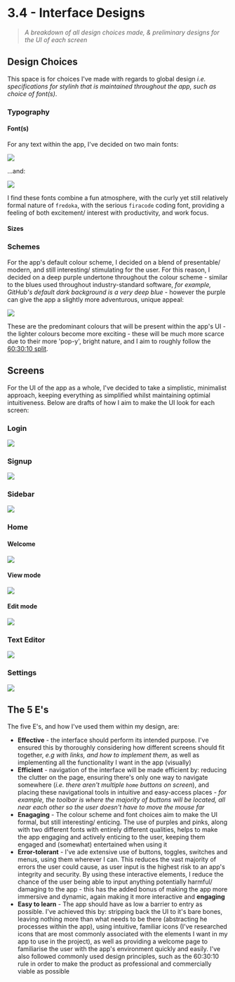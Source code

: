 # 3.4 - Interface Designs
> *A breakdown of all design choices made, & preliminary designs for the UI of each screen*

## Design Choices
This space is for choices I've made with regards to global design *i.e. specifications for stylinh that is maintained throughout the app, such as choice of font(s)*.

### Typography
#### Font(s)
For any text within the app, I've decided on two main fonts:

<img src="./src/fredoka.png"/>

...and:

<img src="./src/firacode.png"/>

I find these fonts combine a fun atmosphere, with the curly yet still relatively formal nature of `fredoka`, with the serious `firacode` coding font, providing a feeling of both excitement/ interest with productivity, and work focus.

#### Sizes

### Schemes
For the app's default colour scheme, I decided on a blend of presentable/ modern, and still interesting/ stimulating for the user. For this reason, I decided on a deep purple undertone throughout the colour scheme - similar to the blues used throughout industry-standard software, *for example, GitHub's default dark background is a very deep blue* - however the purple can give the app a slightly more adventurous, unique appeal:

<img src="./src/colours.png"/>

These are the predominant colours that will be present within the app's UI - the lighter colours become more exciting - these will be much more scarce due to their more 'pop-y', bright nature, and I aim to roughly follow the [60:30:10 split](https://www.freecodecamp.org/news/the-60-30-10-rule-in-design/).

## Screens
For the UI of the app as a whole, I've decided to take a simplistic, minimalist approach, keeping everything as simplified whilst maintaining optimial intuitiveness. Below are drafts of how I aim to make the UI look for each screen:

### Login

<img src="./src/login.png"/>

### Signup

<img src="./src/signup.png"/>

### Sidebar

<img src="./src/sidebar.png"/>

### Home
#### Welcome

<img src="./src/welcome.png"/>

#### View mode

<img src="./src/home-view.png"/>

#### Edit mode
<img src="./src/home-edit.png"/>

### Text Editor

<img src="./src/text-editor.png"/>

### Settings

<img src="./src/settings.png"/>

## The 5 E's
The five E's, and how I've used them within my design, are:

- **Effective** - the interface should perform its intended purpose. I've ensured this by thoroughly considering how different screens should fit together, *e.g with links, and how to implement them*, as well as implementing all the functionality I want in the app (visually)
- **Efficient** - navigation of the interface will be made efficient by: reducing the clutter on the page, ensuring there's only one way to navigate somewhere (*i.e. there aren't multiple `home` buttons on screen*), and placing these navigational tools in intuitive and easy-access places - *for example, the toolbar is where the majority of buttons will be located, all near each other so the user doesn't have to move the mouse far*
- **Enagaging** - The colour scheme and font choices aim to make the UI formal, but still interesting/ enticing. The use of purples and pinks, along with two different fonts with entirely different qualities, helps to make the app engaging and actively enticing to the user, keeping them engaged and (somewhat) entertained when using it
- **Error-tolerant** - I've ade extensive use of buttons, toggles, switches and menus, using them wherever I can. This reduces the vast majority of errors the user could cause, as user input is the highest risk to an app's integrity and security. By using these interactive elements, I reduce the chance of the user being able to input anything potentially harmful/ damaging to the app - this has the added bonus of making the app more immersive and dynamic, again making it more interactive and **engaging**
- **Easy to learn** - The app should have as low a barrier to entry as possible. I've achieved this by: stripping back the UI to it's bare bones, leaving nothing more than what needs to be there (abstracting he processes within the app), using intuitive, familiar icons (I've researched icons that are most commonly associated with the elements I want in my app to use in the project), as well as providing a welcome page to familiarise the user with the app's environment quickly and easily. I've also followed commonly used design principles, such as the 60:30:10 rule in order to make the product as professional and commercially viable as possible

